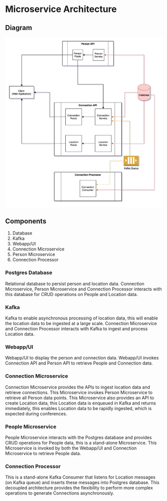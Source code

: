 # Microservice Architecture
## Diagram
![UdaConnect Architecture](architecture_design.png)

## Components
1. Database
1. Kafka
1. Webapp/UI
1. Connection Microservice
1. Person Microservice
1. Connection Processor

### Postgres Database
Relational database to persist person and location data. Connection Microservice, Person Microservice and Connection Processor interacts with this database for CRUD operations on People and Location data.

### Kafka
Kafka to enable asynchronous processing of location data, this will enable the location data to be ingested at a large scale.  Connection Microservice and Connection Processor interacts with Kafka to ingest and process Location data.

### Webapp/UI
Webapp/UI to display the person and connection data.  Webapp/UI invokes Connection API and Person API to retrieve People and Connection data.

### Connection Microservice
Connection Microservice provides the APIs to ingest location data and retrieve connections.  This Microservice invokes Person Microservice to retrieve all Person data points.  This Microservice also provides an API to create Location data, this Location data is enqueued in Kafka and returns immediately, this enables Location data to be rapidly ingested, which is expected during conferences.  

### People Microservice
People Microservice interacts with the Postgres database and provides CRUD operations for People data, this is a stand-alone Microservice. This Microservice is invoked by both the Webapp/UI and Connection Microservice to retrieve People data.

### Connection Processor
This is a stand-alone Kafka Consumer that listens for Location messages (on Kafka queue) and inserts these messages into Postgres database. This decoupled architecture provides the flexibility to perform more complex operations to generate Connections asynchronously. 
